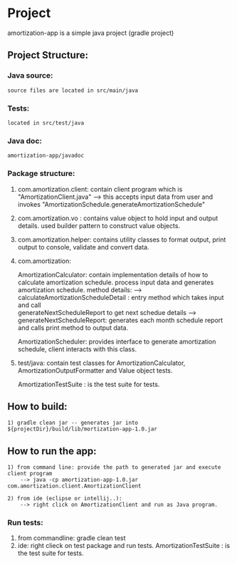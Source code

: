 

# Project

amortization-app is a simple java project (gradle project)


## Project Structure:

### Java source: 
	source files are located in src/main/java


### Tests: 
	located in src/test/java

### Java doc:
	amortization-app/javadoc

### Package structure:

1) com.amortization.client: contain client program which is "AmortizationClient.java"
		--> this accepts input data from user  and invokes "AmortizationSchedule.generateAmortizationSchedule"

2) com.amortization.vo : 
	contains value object to hold input and output details. used builder pattern to construct value objects.

3) com.amortization.helper: 
	contains utility classes to format output, print output to console, validate and convert data.

4) com.amortization:
		 
	AmortizationCalculator: contain implementation details of how to calculate amortization schedule.
			process input data and generates amortization schedule.
	method details:
	--> calculateAmortizationScheduleDetail : entry method which takes input and call		
				generateNextScheduleReport to get next schedue details
	--> generateNextScheduleReport: generates each month schedule report and calls print method to output data.

	AmortizationScheduler: provides interface to generate amortization schedule, client interacts with this class.


5) test/java: contain test classes for AmortizationCalculator, 	AmortizationOutputFormatter and Value object tests.
	
	AmortizationTestSuite : is the test suite for tests.



## How to build:

	1) gradle clean jar -- generates jar into ${projectDir}/build/lib/mortization-app-1.0.jar


## How to run the app:

	1) from command line: provide the path to generated jar and execute client program
		--> java -cp amortization-app-1.0.jar com.amortization.client.AmortizationClient

	2) from ide (eclipse or intellij..):
		--> right click on AmortizationClient and run as Java program.

### Run tests:

1) from commandline: gradle clean test
2) ide: right clieck on test package and run tests. AmortizationTestSuite : is the test suite for tests.



